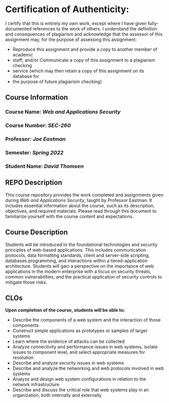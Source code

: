 # Certification of Authenticity:
I certify that this is entirely my own work, except where I have given
fully-documented references to the work of others. I understand the definition
and consequences of plagiarism and acknowledge that the assessor of this
assignment may, for the purpose of assessing this assignment:
- Reproduce this assignment and provide a copy to another member of academic
- staff; and/or Communicate a copy of this assignment to a plagiarism checking
- service (which may then retain a copy of this assignment on its database for
- the purpose of future plagiarism checking)

## Course Information

### Course Name: _Web and Applications Security_
### Course Number: _SEC-260_
### Professor: _Joe Eastman_
### Semester: _Spring 2022_
### Student Name: _David Thomsen_


## REPO Description

This course repository provides the work completed and assignments given during _Web and Applications Security_, taught by Professor Eastman. It includes essential information about the course, such as its description, objectives, and required materials. Please read through this document to familiarize yourself with the course content and expectations.

## Course Description

Students will be introduced to the foundational technologies and security principles of web-based applications. This includes communication protocols, data formatting standards, client and server-side scripting, databases programming, and interactions within a tiered-application architecture. Students will gain a perspective on the importance of web applications in the modern enterprise with a focus on security threats, common vulnerabilities, and the practical application of security controls to mitigate those risks.


## CLOs


**Upon completion of the course, students will be able to:**

- Describe the components of a web system and the interaction of those components 
- Construct simple applications as prototypes or samples of larger systems
- Learn where the evidence of attacks can be collected
- Analyze connectivity and performance issues in web systems, isolate issues to component level, and select appropriate measures for resolution
- Describe and analyze security issues in web systems 
- Describe and analyze the networking and web protocols involved in web systems
- Analyze and design web system configurations in relation to the network infrastructure
- Describe and discuss the critical role that web systems play in an organization, both internally and externally

